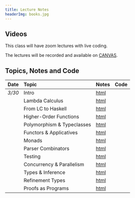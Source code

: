 ```yaml
---
title: Lecture Notes
headerImg: books.jpg
---
```


## Videos

This class will have zoom lectures with live coding. 

The lectures will be recorded and available on [CANVAS](https://canvas.ucsd.edu/courses/12823). 

## Topics, Notes and Code

| **Date**   | **Topic**                       | **Notes**                 | **Code**      |
|:----------:|:--------------------------------|:--------------------------|:--------------|
| *3/30*     | Intro                           | [html][00-intro]          |               |
|            | Lambda Calculus                 | [html][00-lambda]         |               |
|            | From LC to Haskell              | [html][01-haskell]        |               |
|            | Higher-Order Functions          | [html][02-hofs]           |               | 
|            | Polymorphism & Typeclasses      | [html][03-classes]        |               |
|            | Functors & Applicatives         | [html][04-functors]       |               | 
|            | Monads                          | [html][05-monads]         |               |
|            | Parser Combinators              | [html][06-parsers]        |               |
|            | Testing                         | [html][07-testing]        |               | 
|            | Concurrency & Parallelism       | [html][08-parconc]        |               | 
|            | Types & Inference               | [html][09-types]          |               |            
|            | Refinement Types                | [html][10-refinements]    |               |          
|            | Proofs as Programs              | [html][11-proofs]         |               | 



<!-- 
## Topics 

Week 1
- Intro
- LC 

Week 2
- Haskell 101
- HOFs

Week 3
- Type-Classes 
- Ord, Monoid, Functor

Week 4
- Applicative
- Monads (Maybe, Either, State, List)

Week 5
- Parser combinators
- Testing

Week 6
- Parallelism
- Concurrency 

Week 7
- Verification & Refinement Types

Week 8
- Termination
- Proofs


## Assignments 

- TIC-TAC-TOE
  * AI 
  
- SNAKE 
  * 1-Player (AI)
  * 2-Player (AI)
  * Server


00 - (elsa from CSE 130)
01 - Haskell (shapes, fractal-gloss, recursion, file-find-IO)
02 - (from wi16 - skip BST)
03 - (from wi16 + full BST - circuit)
04 - (from wi16 + BST-BAL? + get-set-kv-list-proof?)

TODO
   - snake AI in 01?

projects
   - yesod/grader
   - yesod/photo-share
   - ghcjs/invaders
   - ghcjs/pong
   - brick/invaders
   - brick/pong
   - ???



**Date**     **Topic**                                          **Notes**
--------     ----------------------------------------------     --------------------------
   *4/1*     Introduction & The Lambda Calculus                 [pdf][pdf-intro] [pdf][pdf-lambda] [notes][notes1]
   *1/7*     From LC to Haskell                                 [pdf][pdf-haskell]  [hs][hs1]
  *1/14*     Higher-Order Functions                             [html][lec2]  [hs][lhs2]
  *1/21*     Polymorphism & Typeclasses                         [html-A][lec3] [html-B][lec4]  [hs-B][lhs3] [hs-B][lhs4] 
  *1/28*     Functors                                           [html][lec7]  [hs][lhs7]
  *1/22*     Monads                                             [html][lec7]  [hs][lhs7]
  *2/10*     Parser Combinators                                 [html][lec9]  [hs][lhs9] 
  *2/17*     Testing                                            [html][lec10] [hs][lhs10]
  *2/19*     Concurrency                                        [pdf][pdf13]  [hs][lhs13] [html][lec13]
  *2/24*     Lambda Calculus                                    [pdf][pdf14]
   *3/3*     Hindley-Milner                                     [html][lec15] [hs][lhs15]
   *3/5*     Refinement Types                                   [html][lecLH] [pdf][pdfLH] [VM](https://piazza.com/class/i4kkvjdaoqj7aj?cid=11)

----------------------------------------------------------------------------------
-->

[00-intro]: static/raw/lec-intro.pdf
[00-lambda]: lectures/01-lambda.html
[01-haskell]: static/raw/lec-haskell.pdf

[02-hofs]: lectures/00-intro.html
[03-classes]: lectures/00-intro.html
[04-functors]: lectures/00-intro.html
[05-monads]: lectures/00-intro.html
[06-parsers]: lectures/00-intro.html
[07-testing]: lectures/00-intro.html
[08-parconc]: lectures/00-intro.html
[09-types]: lectures/00-intro.html
[10-refinements]: lectures/00-intro.html
[11-proofs]: lectures/00-intro.html 


[pdf-intro]: static/lec-intro-2x2.pdf 
[pdf-lambda]: static/lec-lambda-2x2.pdf
[pdf-haskell]: static/lec-haskell-2x2.pdf

[notes1]: https://piazza.com/class/ij0wjmlgp4r1gp?cid=7
[hs1]:  static/lec-intro.hs 
[lhs1]: static/lec-intro.lhs

[lec2]: lectures/lec-higher-order-1.html
[lhs2]: lectures/lec-higher-order-1.lhs
[lec2s]: slides/lec-higher-order.lhs.slides.html

[lec3]: lectures/lec-higher-order-2.html
[lhs3]: lectures/lec-higher-order-2.lhs
[lec3s]: slides/lec-polymorphism.lhs.slides.html

[lec4]: lectures/lec-typeclasses.html
[lhs4]: lectures/lec-typeclasses.lhs

[lec7]: lectures/lec-monads.html
[lhs7]: lectures/lec-monads.lhs

[lec9]: lectures/lec-parsers.html
[lhs9]: lectures/lec-parsers.lhs

[lec10]: lectures/lec-quickcheck.html
[lhs10]: lectures/lec-quickcheck.lhs

[pdf13]: static/lec-stm-2x2.pdf
[lec13]: lectures/lec-stm.html
[lhs13]: lectures/lec-stm.lhs


[lec15]: lectures/lec-inference.html
[lhs15]: lectures/lec-inference.lhs

[lecLH]: http://ucsd-progsys.github.io/liquidhaskell-tutorial/
[pdfLH]: http://ucsd-progsys.github.io/liquidhaskell-tutorial/book.pdf


<!--
[lec11]: lectures/lec-transformers.html
[lhs11]: lectures/lec-transformers.lhs

[lec5]: lectures/lec-animation.html
[lhs5]: lectures/lec-animation.lhs

[lec6]: lectures/lec-reactive.html
[lhs6]: lectures/lec-reactive.lhs

[lec12]: slides/lec-parallel.markdown.slides.html
[cod12]: https://github.com/ranjitjhala/par-tutorial
-->







